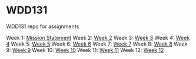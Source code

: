 # WDD131
WDD131 repo for assignments

Week 1: [Mission Statement](https://shumwaynate.github.io/WDD131/mission)
Week 2: [Week 2](https://shumwaynate.github.io/WDD131/week2)
Week 3: [Week 3](https://shumwaynate.github.io/WDD131/week3)
Week 4: [Week 4](https://shumwaynate.github.io/WDD131/week4)
Week 5: [Week 5](https://shumwaynate.github.io/WDD131/week5)
Week 6: [Week 6](https://shumwaynate.github.io/WDD131/week6)
Week 7: [Week 7](https://shumwaynate.github.io/WDD131/week7)
Week 8: [Week 8](https://shumwaynate.github.io/WDD131/week8)
Week 9: [Week 9](https://shumwaynate.github.io/WDD131/week9)
Week 10: [Week 10](https://shumwaynate.github.io/WDD131/week10)
Week 11: [Week 11](https://shumwaynate.github.io/WDD131/week11)
Week 12: [Week 12](https://shumwaynate.github.io/WDD131/week12)